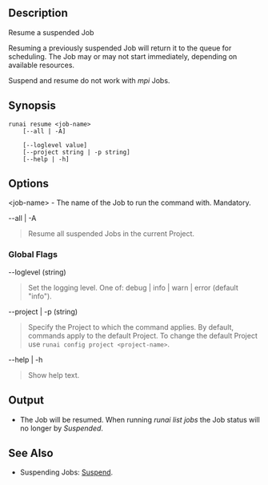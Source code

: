 ## Description

Resume a suspended Job

Resuming a previously suspended Job will return it to the queue for scheduling. The Job may or may not start immediately, depending on available resources. 


Suspend and resume do not work with _mpi_ Jobs. 


## Synopsis

``` shell
runai resume <job-name>
    [--all | -A]

    [--loglevel value]
    [--project string | -p string]
    [--help | -h]
```

## Options

<job-name\> - The name of the Job to run the command with. Mandatory.

--all | -A
>  Resume all suspended Jobs in the current Project.

### Global Flags

--loglevel (string)
>  Set the logging level. One of: debug | info | warn | error (default "info").

--project | -p (string)
>  Specify the Project to which the command applies. By default, commands apply to the default Project. To change the default Project use ``runai config project <project-name>``.

--help | -h
>  Show help text.

## Output

* The Job will be resumed. When running _runai list jobs_ the Job status will no longer by _Suspended_.

## See Also

*   Suspending Jobs: [Suspend](./runai-suspend.md).